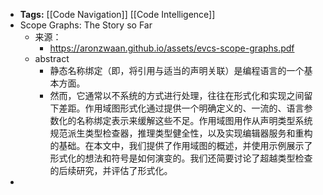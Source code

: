 - **Tags:** [[Code Navigation]] [[Code Intelligence]]
- Scope Graphs: The Story so Far
	- 来源：
		- https://aronzwaan.github.io/assets/evcs-scope-graphs.pdf
	- abstract
		- 静态名称绑定（即，将引用与适当的声明关联）是编程语言的一个基本方面。
		- 然而，它通常以不系统的方式进行处理，往往在形式化和实现之间留下差距。作用域图形式化通过提供一个明确定义的、一流的、语言参数化的名称绑定表示来缓解这些不足。作用域图用作从声明类型系统规范派生类型检查器，推理类型健全性，以及实现编辑器服务和重构的基础。在本文中，我们提供了作用域图的概述，并使用示例展示了形式化的想法和符号是如何演变的。我们还简要讨论了超越类型检查的后续研究，并评估了形式化。
-